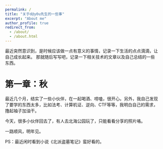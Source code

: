 ```yaml
---
permalink: /
title: "关于d@y0u先生的一些事"
excerpt: "About me"
author_profile: true
redirect_from: 
  - /about/
  - /about.html
---
```


最近突然意识到，是时候应该做一点有意义的事情，记录一下生活的点点滴滴，让自己成长起来。 
那就随后写写吧，记录一下相关技术的文章以及自己总结的一些东西。

第一章：秋
======
最近几个月，结实了一些小伙伴，在一起喝酒、唠嗑，很开心。另外，我自己发现了要学的东西太多，比如法考、计算机证、逆向、CTF等等，我明白自己的需求，撸起袖子加油干。

今天，很多小伙伴回去了，有人去北海公园玩了，只能看看分享的照片咯。

一路顺风，明年见。

PS：最近闲时看到小说《北派盗墓笔记》蛮好看的。
